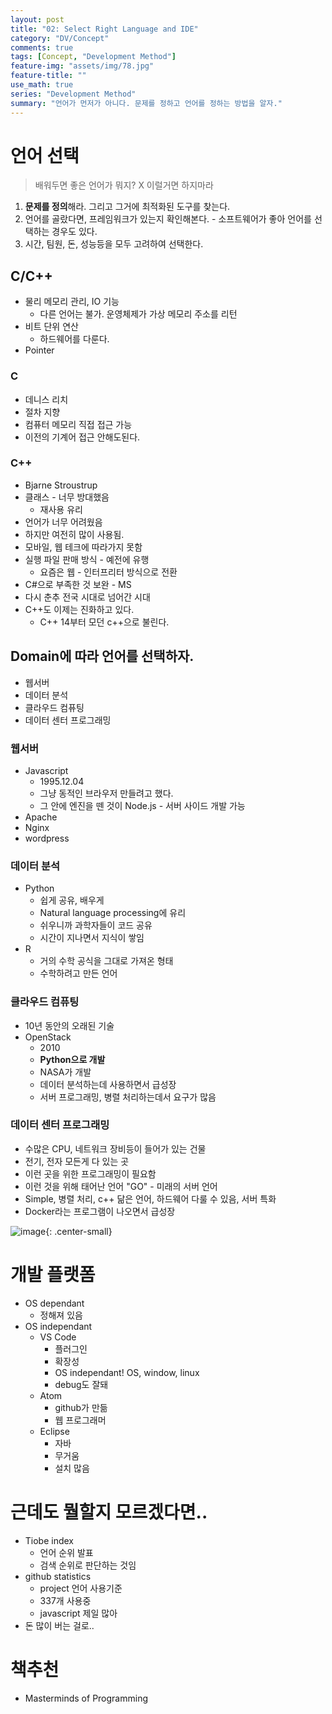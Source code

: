 ```yaml
---
layout: post
title: "02: Select Right Language and IDE"
category: "DV/Concept"
comments: true
tags: [Concept, "Development Method"]
feature-img: "assets/img/78.jpg"
feature-title: ""
use_math: true
series: "Development Method"
summary: "언어가 먼저가 아니다. 문제를 정하고 언어를 정하는 방법을 알자."
---
```



# 언어 선택

> 배워두면 좋은 언어가 뭐지? X 이럴거면 하지마라

1. **문제를 정의**해라. 그리고 그거에 최적화된 도구를 찾는다.
2. 언어를 골랐다면, 프레임워크가 있는지 확인해본다. - 소프트웨어가 좋아 언어를 선택하는 경우도 있다.
3. 시간, 팀원, 돈, 성능등을 모두 고려하여 선택한다.


## C/C++


* 물리 메모리 관리, IO 기능
  * 다른 언어는 불가. 운영체제가 가상 메모리 주소를 리턴
* 비트 단위 연산
  * 하드웨어를 다룬다.
* Pointer


### C

* 데니스 리치
* 절차 지향
* 컴퓨터 메모리 직접 접근 가능
* 이전의 기계어 접근 안해도된다.


### C++

* Bjarne Stroustrup
* 클래스 - 너무 방대했음
  * 재사용 유리
* 언어가 너무 어려웠음
* 하지만 여전히 많이 사용됨.
* 모바일, 웹 테크에 따라가지 못함
* 실행 파일 판매 방식 - 예전에 유행
  * 요즘은 웹 - 인터프리터 방식으로 전환
* C#으로 부족한 것 보완 - MS
* 다시 춘추 전국 시대로 넘어간 시대
* C++도 이제는 진화하고 있다.
  * C++ 14부터 모던 c++으로 불린다.



## Domain에 따라 언어를 선택하자.

* 웹서버
* 데이터 분석
* 클라우드 컴퓨팅
* 데이터 센터 프로그래밍


### 웹서버

* Javascript
  * 1995.12.04
  * 그냥 동적인 브라우저 만들려고 했다.
  * 그 안에 엔진을 뗀 것이 Node.js - 서버 사이드 개발 가능
* Apache
* Nginx
* wordpress


### 데이터 분석



* Python
  * 쉽게 공유, 배우게
  * Natural language processing에 유리
  * 쉬우니까 과학자들이 코드 공유
  * 시간이 지나면서 지식이 쌓임
* R
  * 거의 수학 공식을 그대로 가져온 형태
  * 수학하려고 만든 언어


### 클라우드 컴퓨팅

* 10년 동안의 오래된 기술
* OpenStack
  * 2010
  * **Python으로 개발**
  * NASA가 개발
  * 데이터 분석하는데 사용하면서 급성장
  * 서버 프로그래밍, 병렬 처리하는데서 요구가 많음

### 데이터 센터 프로그래밍

* 수많은 CPU, 네트워크 장비등이 들어가 있는 건물
* 전기, 전자 모든게 다 있는 곳
* 이런 곳을 위한 프로그래밍이 필요함
* 이런 것을 위해 태어난 언어 "GO" - 미래의 서버 언어
* Simple, 병렬 처리, c++ 닮은 언어, 하드웨어 다룰 수 있음, 서버 특화
* Docker라는 프로그램이 나오면서 급성장


![image](https://user-images.githubusercontent.com/37871541/116570767-78d51480-a945-11eb-8115-5e400bae934b.png){: .center-small}



# 개발 플랫폼

* OS dependant
  * 정해져 있음
* OS independant
  * VS Code
    * 플러그인
    * 확장성
    * OS independant! OS, window, linux
    * debug도 잘돼
  * Atom
    * github가 만듦
    * 웹 프로그래머
  * Eclipse
    * 자바
    * 무거움
    * 설치 많음

# 근데도 뭘할지 모르겠다면..

* Tiobe index
  * 언어 순위 발표
  * 검색 순위로 판단하는 것임
* github statistics
  * project 언어 사용기준
  * 337개 사용중
  * javascript 제일 많아
* 돈 많이 버는 걸로..


# 책추천

* Masterminds of Programming